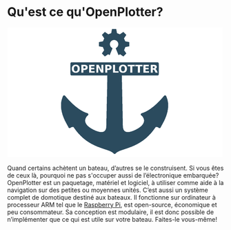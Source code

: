 # Qu'est ce qu'OpenPlotter?

![](.gitbook/assets/openplotter500x300.png)

Quand certains achètent un bateau, d’autres se le construisent. Si vous êtes de ceux là, pourquoi ne pas s'occuper aussi de l’électronique embarquée? OpenPlotter est un paquetage, matériel et logiciel, à utiliser comme aide à la navigation sur des petites ou moyennes unités. C’est aussi un système complet de domotique destiné aux bateaux. Il fonctionne sur ordinateur à processeur ARM tel que le [Raspberry Pi](https://www.raspberrypi.org/), est open-source, économique et peu consommateur. Sa conception est modulaire, il est donc possible de n’implémenter que ce qui est utile sur votre bateau. Faites-le vous-même!

